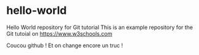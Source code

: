  # hello-world
Hello World repository for Git tutorial
This is an example repository for the Git tutoial on https://www.w3schools.com

Coucou github !
Et on change encore un truc !
